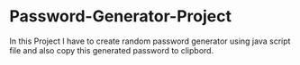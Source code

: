 # Password-Generator-Project
In this Project I have to create random password generator using java script file and also copy this generated password to clipbord.
